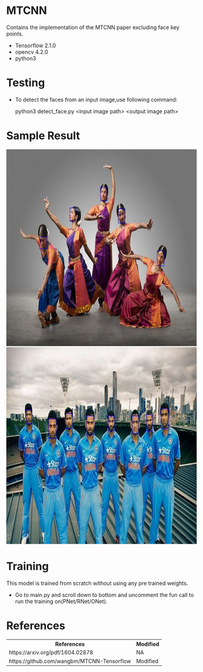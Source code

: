 # MTCNN
Contains the implementation of the MTCNN paper excluding face key points.

- Tensorflow 2.1.0
- opencv 4.2.0
- python3


# Testing
- To detect the faces from an input image,use following command:
  
  python3 detect_face.py \<input image path\> \<output image path\>

# Sample Result
<img src="https://github.com/gurushantj/MTCNN/blob/master/results/bharat_natyam_output.jpg?raw=true" alt="Smiley face" height="520" width="820">

<img src="https://github.com/gurushantj/MTCNN/blob/master/results/cricket_output.jpg?raw=true" alt="Smiley face" height="520" width="820">

# Training
This model is trained from scratch without using any pre trained weights.
- Go to main.py and scroll down to bottom and uncomment the fun call to run the training on(PNet/RNet/ONet).

# References
<table>
  <tr>
    <th>References</th>
    <th>Modified</th>
  </tr>
  <tr>
    <td>https://arxiv.org/pdf/1604.02878</td>
    <td>NA</td>
  </tr>
  <tr>
    <td>https://github.com/wangbm/MTCNN-Tensorflow</td>
    <td>Modified</td>
  </tr>
</table>
